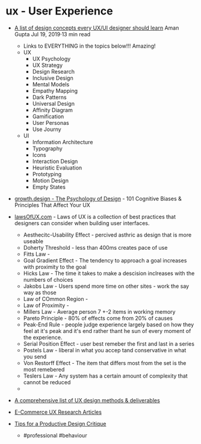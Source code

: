 ux - User Experience
====================

* [A list of design concepts every UX/UI designer should learn](https://uxdesign.cc/a-list-of-design-concepts-every-ux-ui-designer-should-learn-7e2d8412b391) Aman Gupta Jul 19, 2019·13 min read
    * Links to EVERYTHING in the topics below!!! Amazing!
    * UX
        * UX Psychology
        * UX Strategy
        * Design Research
        * Inclusive Design
        * Mental Models
        * Empathy Mapping
        * Dark Patterns
        * Universal Design
        * Affinity Diagram
        * Gamification
        * User Personas
        * Use Journy
    * UI
        * Information Architecture
        * Typography
        * Icons
        * Interaction Design
        * Heuristic Evaluation
        * Prototyping
        * Motion Design
        * Empty States
* [growth.design - The Psychology of Design](https://growth.design/psychology/) - 101 Cognitive Biases & Principles That Affect Your UX
* [lawsOfUX.com](https://lawsofux.com/) - Laws of UX is a collection of best practices that designers can consider when building user interfaces.
    * Aesthecitc-Usability Effect - percived asthric as design that is more useable
    * Doherty Threshold - less than 400ms creates pace of use
    * Fitts Law - 
    * Goal Gradient Effect - The tendency to approach a goal increases with proximity to the goal
    * Hicks Law - The time it takes to make a descision inclreases with the numbers of choices
    * Jakobs Law - Users spend more time on other sites - work the say way as those
    * Law of COmmon Region - 
    * Law of Proximity -
    * Millers Law - Average person 7 +-2 items in working memory
    * Pareto Principle - 80% of effects come from 20% of causes
    * Peak-End Rule - people judge experience largely based on how they feel at it's peak and it's end rather thant he sun of every moment of the experience.
    * Serial Position Effect - user best remeber the first and last in a series
    * Postels Law - liberal in what you accep tand conservative in what you send
    * Von Restorff Effect - The item that differs most from the set is the most remebered
    * Teslers Law - Any system has a certain amount of complexity that cannot be reduced
    * 
* [A comprehensive list of UX design methods & deliverables](https://uxdesign.cc/a-comprehensive-list-of-ux-design-methods-deliverables-2021-2feb3e70e168)
* [E-Commerce UX Research Articles](https://baymard.com/blog)

* [Tips for a Productive Design Critique](https://www.toptal.com/designers/product-design/productive-design-critique-guide)
    * #professional #behaviour